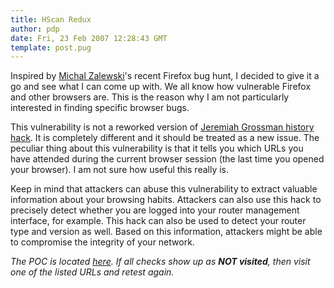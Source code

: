 ```yaml
---
title: HScan Redux
author: pdp
date: Fri, 23 Feb 2007 12:28:43 GMT
template: post.pug
---
```


Inspired by [Michal Zalewski](http://lcamtuf.coredump.cx/)'s recent Firefox bug hunt, I decided to give it a go and see what I can come up with. We all know how vulnerable Firefox and other browsers are. This is the reason why I am not particularly interested in finding specific browser bugs.

This vulnerability is not a reworked version of [Jeremiah Grossman history hack](http://jeremiahgrossman.blogspot.com/2006/08/i-know-where-youve-been.html). It is completely different and it should be treated as a new issue. The peculiar thing about this vulnerability is that it tells you which URLs you have attended during the current browser session (the last time you opened your browser). I am not sure how useful this really is.

Keep in mind that attackers can abuse this vulnerability to extract valuable information about your browsing habits. Attackers can also use this hack to precisely detect whether you are logged into your router management interface, for example. This hack can also be used to detect your router type and version as well. Based on this information, attackers might be able to compromise the integrity of your network.

_The POC is located [here](/files/2007/02/hscan-redux-poc.htm). If all checks show up as **NOT visited**, then visit one of the listed URLs and retest again._
